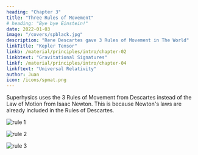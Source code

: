 ```yaml
---
heading: "Chapter 3"
title: "Three Rules of Movement"
# heading: "Bye bye Einstein!"
date: 2022-01-03
image: "/covers/spblack.jpg"
description: "Rene Descartes gave 3 Rules of Movement in The World"
linkTitle: "Kepler Tensor"
linkb: /material/principles/intro/chapter-02
linkbtext: "Gravitational Signatures"
linkf: /material/principles/intro/chapter-04
linkftext: "Universal Relativity"
author: Juan
icon: /icons/spmat.png
---
```


Superhysics uses the 3 Rules of Movement from Descartes instead of the Law of Motion from Isaac Newton. This is because Newton's laws are already included in the Rules of Descartes.  

![rule 1](/covers/rule1.jpg)

![rule 2](/covers/rule2.jpg)

![rule 3](/covers/rule3.jpg)
